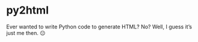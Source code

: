 # py2html
Ever wanted to write Python code to generate HTML? No? Well, I guess it’s just me then. 😐
